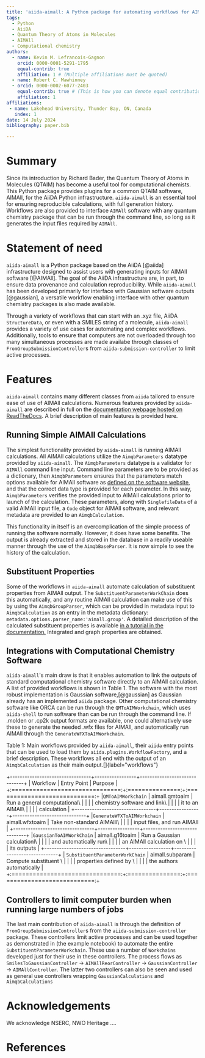 ```yaml
---
title: 'aiida-aimall: A Python package for automating workflows for AIMAll software'
tags:
  - Python
  - AiiDA
  - Quantum Theory of Atoms in Molecules
  - AIMAll
  - Computational chemistry
authors:
  - name: Kevin M. Lefrancois-Gagnon
    orcid: 0000-0001-5291-1795
    equal-contrib: true
    affiliation: 1 # (Multiple affiliations must be quoted)
  - name: Robert C. Mawhinney
  - orcid: 0000-0002-6077-2403
    equal-contrib: true # (This is how you can denote equal contributions between multiple authors)
    affiliation: 1
affiliations:
 - name: Lakehead University, Thunder Bay, ON, Canada
   index: 1
date: 14 July 2024
bibliography: paper.bib

---
```


# Summary

Since its introduction by Richard Bader, the Quantum Theory of Atoms in Molecules
(QTAIM) has become a useful tool for computational chemists. This Python package
provides plugins for a common QTAIM software, AIMAll, for the AiiDA Python
infrastructure. `aiida-aimall` is an essential tool for ensuring reproducible
calculations, with full generation history. Workflows are also provided to interface
`AIMAll` software with any quantum chemistry package that can be run through the command line,
so long as it generates the input files required by `AIMAll`.

# Statement of need

`aiida-aimall` is a Python package based on the AiiDA [@aiida] infrastructure designed
to assist users with generating inputs for AIMAll software [@AIMAll]. The goal of
the AiiDA infrastructure are, in part, to ensure data provenance and calculation
reproducibility. While `aiida-aimall` has been developed primarily for interface
with Gaussian software outputs [@gaussian], a versatile workflow enabling interface with
other quantum chemistry packages is also made available.

Through a variety of workflows that can start with an .xyz file, AiiDA `StructureData`, or even with
a SMILES string of a molecule, `aiida-aimall` provides a variety of use cases for automating
and complex workflows. Additionally, tools to ensure that computers are not overloaded through
too many simultaneous processes are made availabe through classes of `FromGroupSubmissionController`s
from `aiida-submission-controller` to limit active processes.

# Features
`aiida-aimall` contains many different classes from `aiida` tailored to ensure ease of use of
AIMAll calculations. Numerous features provided by `aiida-aimall` are described in full on the [documentation webpage hosted on ReadTheDocs](https://aiida-aimall.readthedocs.io/en/latest/). A brief description of main features is provided here.

## Running Simple AIMAll Calculations

The simplest functionality provided by `aiida-aimall` is running AIMAll calculations. All AIMAll calculations utilize the `AimqbParameters` datatype provided by `aiida-aimall`. The `AimqbParameters` datatype
is a validator for `AIMAll` command line input. Command line parameters are to be provided as a dictionary,
then `AimqbParameters` ensures that the parameters match options available for AIMAll software as
[defined on the software website](https://aim.tkgristmill.com/manual/aimqb/aimqb.html), and that the
correct data type is provided for each parameter. In this way, `AimqbParameters` verifies the provided input
to AIMAll calculations prior to launch of the calculation. These parameters, along with `SinglefileData` of a valid AIMAll input file, a `Code` object for AIMAll software, and relevant metadata are provided to an `AimqbCalculation`.

This functionality in itself is an overcomplication of the simple process of running the software normally. However, it does have some benefits. The output is already extracted and stored in the database in a readily useable manner through the use of the `AimqbBaseParser`. It is now simple to see the history of the calculation.

## Substituent Properties

Some of the workflows in `aiida-aimall` automate calculation of substituent properties from AIMAll output. The `SubstituentParameterWorkChain` does this automatically, and any routine AIMAll calculation can make use of this by using the `AimqbGroupParser`, which can be provided in metadata input to `AimqbCalculation` as an entry in the metadata dictionary: `metadata.options.parser_name:'aimall.group'`. A detailed description of the calculated substituent properties is available [in a tutorial in the documentation.](https://aiida-aimall.readthedocs.io/en/latest/tutorials/aimqbgroupcalculation.html) Integrated and graph properties are obtained.

## Integrations with Computational Chemistry Software

`aiida-aimall`'s main draw is that it enables automation to link the outputs of standard computational chemistry software directly to an AIMAll calculation. A list of provided workflows is shown in Table 1. The software with the most robust implementation is Gaussian software,[@gaussian] as Gaussian already has an implemented `aiida` package. Other computational chemistry software like ORCA can be run through the `QMToAIMWorkchain`, which uses `aiida-shell` to run software than can be run through the command line. If .molden or .cp2k output formats are available, one could alternatively use these to generate the needed .wfx files for AIMAll, and automatically run AIMAll through the `GenerateWFXToAIMWorkchain`.

Table 1: Main workflows provided by `aiida-aimall`, their `aiida` entry points that can be used to load them by `aiida.plugins.WorkflowFactory`, and a brief description. These workflows all end with the output of an `AimqbCalculation` as their main output.[]{label="workflows"}

+---------------------------------+-----------------+------------------------------+
| Workflow                        | Entry Point     | Purpose                      |
+:===============================:+:===============:+:============================:+
|`QMToAIMWorkchain`               | aimall.qmtoaim  | Run a general computational\ |
|                                 |                 | chemistry software and link\ |
|                                 |                 | it to an AIMAll\             |
|                                 |                 | calculation                  |
+---------------------------------+-----------------+------------------------------+
|`GenerateWFXToAIMWorkchain`      | aimall.wfxtoaim | Take non-standard AIMAlll\   |
|                                 |                 | input files,  and run AIMAll |
+---------------------------------+-----------------+------------------------------+
|`GaussianToAIMWorkChain`         | aimall.g16toaim | Run a Gaussian calculationl\ |
|                                 |                 |   and automatically run\     |
|                                 |                 |   an AIMAll calculation on \ |
|                                 |                 |   its outputs                |
+---------------------------------+-----------------+------------------------------+
| `SubstituentParameterWorkChain` | aimall.subparam | Compute substituent \        |
|                                 |                 |   properties defined by \    |
|                                 |                 |   the authors automatically  |
+:===============================:+:===============:+:============================:+


## Controllers to limit computer burden when running large numbers of jobs
The last main contribution of `aiida-aimall` is through the definition of `FromGroupSubmissionController`s from the `aiida-submission-controller` package. These controllers limit active processes and can be used together as
demonstrated in (the example notebook) to automate the entire `SubstituentParameterWorkchain`. These use a number of `Workchains` developed just for their use in these controllers. The process flows as `SmilesToGaussianController` -> `AIMAllReorController` -> `GaussianController` -> `AIMAllController`. The latter two controllers can also be seen and used as general use controllers wrapping `GaussianCalculations` and `AimqbCalculations`

# Acknowledgements

We acknowledge NSERC, NWO Heritage ....

# References
